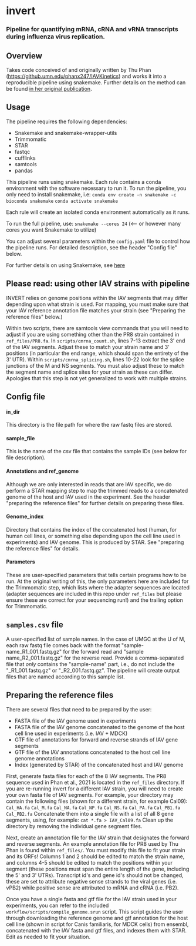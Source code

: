 # invert

### Pipeline for quantifying mRNA, cRNA and vRNA transcripts during influenza virus replication.

## Overview
Takes code conceived of and originally written by Thu Phan (https://github.umn.edu/phanx247/IAVKinetics) and works it into a reproducible pipeline using snakemake. Further details on the method can be found [in her original publication](https://pubmed.ncbi.nlm.nih.gov/33658346/).

## Usage
The pipeline requires the following dependencies:
* Snakemake and snakemake-wrapper-utils
* Trimmomatic
* STAR
* fastqc
* cufflinks
* samtools
* pandas

This pipeline runs using snakemake. Each rule contains a conda environment with the software necessary to run it. To run the pipeline, you only need to install snakemake, i.e:
`conda env create -n snakemake -c bioconda snakemake`
`conda activate snakemake`

Each rule will create an isolated conda environment automatically as it runs.

To run the full pipeline, use:
`snakemake --cores 24` (<-- or however many cores you want Snakemake to utilize)

You can adjust several parameters within the `config.yaml` file to control how the pipeline runs. For detailed description, see the header "Config file" below.

For further details on using Snakemake, see [here](https://snakemake.readthedocs.io/en/stable/)

## Please read: using other IAV strains with pipeline
INVERT relies on genome positions within the IAV segments that may differ depending upon what strain is used. For mapping, you must make sure that your IAV reference annotation file matches your strain (see "Preparing the reference files" below.)

Within two scripts, there are samtools view commands that you will need to adjust if you are using something other than the PR8 strain contained in `ref_files/PR8.fa`. In `scripts/cmrna_count.sh`, lines 7-13 extract the 3' end of the IAV segments. Adjust these to match your strain name and 3' positions (in particular the end range, which should span the entirety of the 3' UTR). Within `scripts/cmrna_splicing.sh`, lines 10-22 look for the splice junctions of the M and NS segments. You must also adjust these to match the segment name and splice sites for your strain as these can differ. Apologies that this step is not yet generalized to work with multiple strains.

## Config file
#### in_dir
This directory is the file path for where the raw fastq files are stored. 

#### sample_file
This is the name of the csv file that contains the sample IDs (see below for file description).

#### Annotations and ref_genome
Although we are only interested in reads that are IAV specific, we do perform a STAR mapping step to map the trimmed reads to a concatenated genome of the host and IAV used in the experiment. See the header "preparing the reference files" for further details on preparing these files.

#### Genome_index
Directory that contains the index of the concatenated host (human, for human cell lines, or something else depending upon the cell line used in experiments) and IAV genome. This is produced by STAR. See "preparing the reference files" for details.

#### Parameters
These are user-specified parameters that tells certain programs how to be run. At the original writing of this, the only parameters here are included for the Trimmomatic step, which lists where the adapter sequences are located (adapter sequences are included in this repo under `ref_files` but please ensure these are correct for your sequencing run!) and the trailing option for Trimmomatic. 

## `samples.csv` file
A user-specified list of sample names. In the case of UMGC at the U of M, each raw fastq file comes back with the format "sample-name_R1_001.fastq.gz" for the forward read and "sample name_R2_001.fastq.gz" for the reverse read. Provide a comma-separated file that *only* contains the "sample-name" part, i.e., do not include the "_R1_001.fastq.gz" or "_R2_001.fastq.gz". The pipeline will create output files that are named according to this sample list. 

## Preparing the reference files
There are several files that need to be prepared by the user:
* FASTA file of the IAV genome used in experiments
* FASTA file of the IAV genome concatenated to the genome of the host cell line used in experiments (i.e. IAV + MDCK)
* GTF file of annotations for forward and reverse strands of IAV gene segments
* GTF file of the IAV annotations concatenated to the host cell line genome annotations
* Index (generated by STAR) of the concatenated host and IAV genome

First, generate fasta files for each of the 8 IAV segments. The PR8 sequence used in Phan et al., 2021 is located in the `ref_files` directory. If you are re-running invert for a different IAV strain, you will need to create your own fasta file of IAV segments. For example, your directory may contain the following files (shown for a different strain, for example Cal09):
`Cal_HA.fa` 
`Cal_M.fa`
`Cal_NA.fa`
`Cal_NP.fa`
`Cal_NS.fa`
`Cal_PA.fa`
`Cal_PB1.fa`
`Cal_PB2.fa`
Concatenate them into a single file with a list of all 8 gene segments, using, for example:
`cat *.fa > IAV_Cal09.fa`
Clean up the directory by removing the individual gene segment files.

Next, create an annotation file for the IAV strain that designates the forward and reverse segments. An example annotation file for PR8 used by Thu Phan is found within `ref_files/`. You must modify this file to fit your strain and its ORFs! Columns 1 and 2 should be edited to match the strain name, and columns 4-5 should be edited to match the positions within your segment (these positions must span the entire length of the gene, including the 5' and 3' UTRs). Transcript id's and gene id's should not be changed, these are set to attribute negative sense strands to the viral genes (i.e. vPB2) while positive sense are attributed to mRNA and cRNA (i.e. PB2).

Once you have a single fasta and gtf file for the IAV strain used in your experiments, you can refer to the included `workflow/scripts/compile_genome.srun` script. This script guides the user through downloading the reference genome and gtf annotation for the host cell line (shown in script for Canis familiaris, for MDCK cells) from ensembl, concatenated with the IAV fasta and gtf files, and indexes them with STAR. Edit as needed to fit your situation.